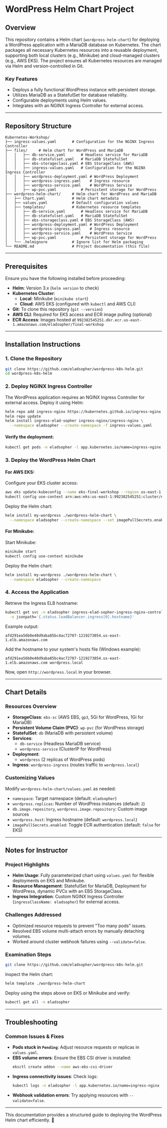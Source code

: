 ﻿# WordPress Helm Chart Project

## Overview
This repository contains a Helm chart (`wordpress-helm-chart`) for deploying a WordPress application with a MariaDB database on Kubernetes. The chart packages all necessary Kubernetes resources into a reusable deployment, supporting both local clusters (e.g., Minikube) and cloud-managed clusters (e.g., AWS EKS). The project ensures all Kubernetes resources are managed via Helm and version-controlled in Git.

### Key Features
- Deploys a fully functional WordPress instance with persistent storage.
- Utilizes MariaDB as a StatefulSet for database reliability.
- Configurable deployments using Helm values.
- Integrates with an NGINX Ingress Controller for external access.

---

## Repository Structure
```
Kubernetes-Workshop/
├── ingress-values.yaml       # Configuration for the NGINX Ingress Controller
├── files/     # Helm chart for WordPress and MariaDB
│   │   ├── db-service.yaml       # Headless service for MariaDB
│   │   ├── db-statefulset.yaml   # MariaDB StatefulSet
│   │   ├── ebs-storageclass.yaml # EBS StorageClass (AWS)
│   │   ├── ingress-values.yaml   # Configuration for the NGINX Ingress Controller
│   │   ├── wordpress-deployment.yaml # WordPress Deployment
│   │   ├── wordpress-ingress.yaml    # Ingress resource
│   │   ├── wordpress-service.yaml    # WordPress Service
│   │   ├── wp-pvc.yaml           # Persistent storage for WordPress
├── wordpress-helm-chart/     # Helm chart for WordPress and MariaDB
│   ├── Chart.yaml            # Helm chart metadata
│   ├── values.yaml           # Default configuration values
│   ├── templates/            # Kubernetes resource templates
│   │   ├── db-service.yaml       # Headless service for MariaDB
│   │   ├── db-statefulset.yaml   # MariaDB StatefulSet
│   │   ├── ebs-storageclass.yaml # EBS StorageClass (AWS)
│   │   ├── wordpress-deployment.yaml # WordPress Deployment
│   │   ├── wordpress-ingress.yaml    # Ingress resource
│   │   ├── wordpress-service.yaml    # WordPress Service
│   │   ├── wp-pvc.yaml           # Persistent storage for WordPress
│   └── .helmignore           # Ignore list for Helm packaging
└── README.md                 # Project documentation (this file)
```

---

## Prerequisites
Ensure you have the following installed before proceeding:
- **Helm**: Version 3.x (`helm version` to check)
- **Kubernetes Cluster**:
  - **Local**: Minikube (`minikube start`)
  - **Cloud**: AWS EKS (configured with `kubectl` and AWS CLI)
- **Git**: To clone this repository (`git --version`)
- **AWS CLI**: Required for EKS access and ECR image pulling (optional)
- **ECR Access**: Images hosted at `992382545251.dkr.ecr.us-east-1.amazonaws.com/eladsopher/final-workshop`

---

## Installation Instructions

### 1. Clone the Repository
```bash
git clone https://github.com/eladsopher/wordpress-k8s-helm.git
cd wordpress-k8s-helm
```

### 2. Deploy NGINX Ingress Controller
The WordPress application requires an NGINX Ingress Controller for external access. Deploy it using Helm:
```bash
helm repo add ingress-nginx https://kubernetes.github.io/ingress-nginx
helm repo update
helm install ingress-elad-sopher ingress-nginx/ingress-nginx \
  --namespace eladsopher --create-namespace -f ingress-values.yaml
```
#### Verify the deployment:
```bash
kubectl get pods -n eladsopher -l app.kubernetes.io/name=ingress-nginx
```

### 3. Deploy the WordPress Helm Chart
#### **For AWS EKS:**
Configure your EKS cluster access:
```bash
aws eks update-kubeconfig --name eks-final-workshop --region us-east-1
kubectl config use-context arn:aws:eks:us-east-1:992382545251:cluster/eks-final-workshop
```
Deploy the Helm chart:
```bash
helm install my-wordpress ./wordpress-helm-chart \
  --namespace eladsopher --create-namespace --set imagePullSecrets.enabled=false
```

#### **For Minikube:**
Start Minikube:
```bash
minikube start
kubectl config use-context minikube
```
Deploy the Helm chart:
```bash
helm install my-wordpress ./wordpress-helm-chart \
  --namespace eladsopher --create-namespace
```

### 4. Access the Application
Retrieve the Ingress ELB hostname:
```bash
kubectl get svc -n eladsopher ingress-elad-sopher-ingress-nginx-controller \
  -o jsonpath='{.status.loadBalancer.ingress[0].hostname}'
```
Example output:
```
afd291ea56b0e40d9aba85bc4ac72707-1219273054.us-east-1.elb.amazonaws.com
```
Add the hostname to your system's hosts file (Windows example):
```
afd291ea56b0e40d9aba85bc4ac72707-1219273054.us-east-1.elb.amazonaws.com wordpress.local
```
Now, open `http://wordpress.local` in your browser.

---

## Chart Details
### **Resources Overview**
- **StorageClass**: `ebs-sc` (AWS EBS, `gp3`, 5Gi for WordPress, 1Gi for MariaDB)
- **Persistent Volume Claim (PVC)**: `wp-pvc` (for WordPress storage)
- **StatefulSet**: `db` (MariaDB with persistent volume)
- **Services**:
  - `db-service` (Headless MariaDB service)
  - `wordpress-service` (ClusterIP for WordPress)
- **Deployment**:
  - `wordpress` (2 replicas of WordPress pods)
- **Ingress**: `wordpress-ingress` (routes traffic to `wordpress.local`)

### **Customizing Values**
Modify `wordpress-helm-chart/values.yaml` as needed:
- `namespace`: Target namespace (default: `eladsopher`)
- `wordpress.replicas`: Number of WordPress instances (default: `2`)
- `db.image.repository`, `wordpress.image.repository`: Custom image sources
- `wordpress.host`: Ingress hostname (default: `wordpress.local`)
- `imagePullSecrets.enabled`: Toggle ECR authentication (default: `false` for EKS)

---

## Notes for Instructor
### **Project Highlights**
- **Helm Usage**: Fully parameterized chart using `values.yaml` for flexible deployments on EKS and Minikube.
- **Resource Management**: StatefulSet for MariaDB, Deployment for WordPress, dynamic PVCs with an EBS StorageClass.
- **Ingress Integration**: Custom NGINX Ingress Controller (`ingressClassName: eladsopher`) for external access.

### **Challenges Addressed**
- Optimized resource requests to prevent "Too many pods" issues.
- Resolved EBS volume multi-attach errors by manually detaching volumes.
- Worked around cluster webhook failures using `--validate=false`.

### **Examination Steps**
```bash
git clone https://github.com/eladsopher/wordpress-k8s-helm.git
```
Inspect the Helm chart:
```bash
helm template ./wordpress-helm-chart
```
Deploy using the steps above on EKS or Minikube and verify:
```bash
kubectl get all -n eladsopher
```

---

## Troubleshooting
### **Common Issues & Fixes**
- **Pods stuck in `Pending`**: Adjust resource requests or replicas in `values.yaml`.
- **EBS volume errors**: Ensure the EBS CSI driver is installed:
  ```bash
  eksctl create addon --name aws-ebs-csi-driver
  ```
- **Ingress connectivity issues**: Check logs:
  ```bash
  kubectl logs -n eladsopher -l app.kubernetes.io/name=ingress-nginx
  ```
- **Webhook validation errors**: Try applying resources with `--validate=false`.

---

This documentation provides a structured guide to deploying the WordPress Helm chart efficiently. 🚀

